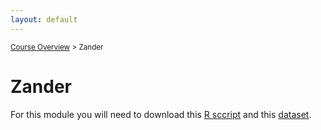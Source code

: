 ```yaml
---
layout: default
---
```


<sub>[Course Overview](index.md) \> Zander</sub>

# Zander

For this module you will need to download this [R sccript](Hilsha1.R) and this [dataset](hilsha.csv).



<br/>

